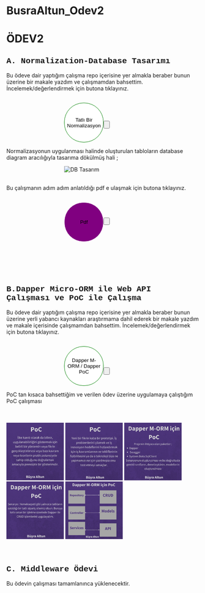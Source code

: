 # BusraAltun_Odev2


<h1>ÖDEV2</h1>
<h2 style = "font-family:courier,arial,helvetica;">A. Normalization-Database Tasarımı</h2>
<div>
<p> Bu ödeve dair yaptığım çalışma repo içerisine yer almakla beraber bunun üzerine bir makale yazdım ve çalışmamdan bahsettim. İncelemek/değerlendirmek için butona tıklayınız.</p>
<a target="blank" href="https://busraltunb.medium.com/tatl%C4%B1-bir-normalization-uygulamas%C4%B1-864a7cc7f2b9" >

<button  style="
background-color:white;border:1px solid green;
margin-top : 3%; margin-left : 30%;
width:103px;
height:103px;
border-radius: 50px;
-moz-border-radius: 50px;
-webkit-border-radius: 50px;">Tatlı Bir Normalizasyon <button>
 </a>
 </div>
 <p> Normalizasyonun uygulanması halinde oluşturulan tabloların database diagram aracılığıyla tasarıma dökülmüş hali ;
 </p>
<img style ="width:300px; height:300px; margin-left:30%" src="https://miro.medium.com/max/596/1*XrTpUxQznnXy2j_DLPtQTA.png" alt="DB Tasarım"/> <br><br>

<div>
<p>Bu çalışmanın adım adım anlatıldığı pdf e ulaşmak için butona tıklayınız.</p>
<a target="blank" href="https://drive.google.com/file/d/1aNRkWEoB--lzyjdpgsR5jRlCIllhOErS/view" >

<button  style="
background-color:purple;border:1px solid white;
margin-top : 3%; margin-left : 30%;
width:103px;
height:103px;
border-radius: 50px;
-moz-border-radius: 50px;
-webkit-border-radius: 50px;">Pdf<button>
 </a>
 </div>
<br>
<br>
<br>
<br>

<h2 style = "font-family:courier,arial,helvetica;">B.Dapper Micro-ORM ile Web API Çalışması ve PoC ile Çalışma</h2>
<div>
<p> Bu ödeve dair yaptığım çalışma repo içerisine yer almakla beraber bunun üzerine yerli yabancı kaynakları araştırmama dahil ederek bir makale yazdım ve makale içerisinde çalışmamdan bahsettim. İncelemek/değerlendirmek için butona tıklayınız.</p>
<a target="blank" href="https://busraltunb.medium.com/micro-mu-orm-dapper-98c1b0516f04" >

<button  style="
background-color:white;border:1px solid green;
margin-top : 3%; margin-left : 30%;
width:103px;
height:103px;
border-radius: 50px;
-moz-border-radius: 50px;
-webkit-border-radius: 50px;">Dapper M-ORM / Dapper PoC <button>
 </a>
 </div>
<p> PoC tan kısaca bahsettiğim ve verilen ödev üzerine uygulamaya çalıştığım PoC çalışması </p> <br><br>
      <img style = " width:150px; height:150px;" src="images/1.png" alt="PoC-1">
      <img style = "width:150px; height:150px;" src="images/2.png"  alt="PoC-2">
      <img  style = " width:150px; height:150px;" src="images/3.png"  alt="PoC-3">
      <img  style = " width:150px; height:150px;" src="images/4.png"  alt="PoC-4">
      <img  style = " width:150px; height:150px;" src="images/5.png" alt="PoC-5">
<br>
<br>
<br>

<h2 style = "font-family:courier,arial,helvetica;">C. Middleware Ödevi </h2>
<p> Bu ödevin çalışması tamamlanınca yüklenecektir.
</p>